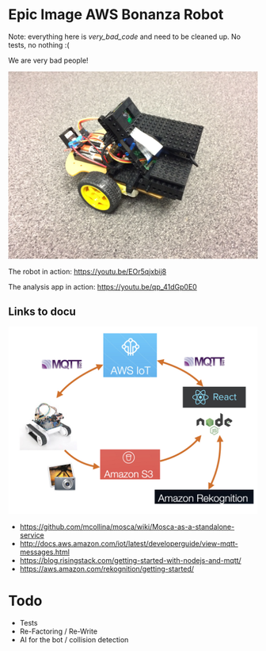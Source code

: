 # Epic Image AWS Bonanza Robot

Note: everything here is _very_bad_code_ and need to be cleaned up.
No tests, no nothing :(

We are very bad people!

![Image of the epic robot](https://github.com/senacor/epic-image-aws-bonanza-robot/blob/master/doc/EpicImageAwsBonanzaRobot.jpg)

The robot in action: https://youtu.be/EOr5qjxbij8

The analysis app in action: https://youtu.be/qp_41dGp0E0


## Links to docu

![What is going on](https://github.com/senacor/epic-image-aws-bonanza-robot/blob/master/doc/draft.001.jpeg)

* https://github.com/mcollina/mosca/wiki/Mosca-as-a-standalone-service
* http://docs.aws.amazon.com/iot/latest/developerguide/view-mqtt-messages.html
* https://blog.risingstack.com/getting-started-with-nodejs-and-mqtt/
* https://aws.amazon.com/rekognition/getting-started/

# Todo

* Tests
* Re-Factoring / Re-Write
* AI for the bot / collision detection



